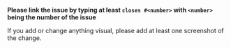 **Please link the issue by typing at least `closes #<number>` with `<number>` being the number of the issue**

If you add or change anything visual, please add at least one screenshot of the change.